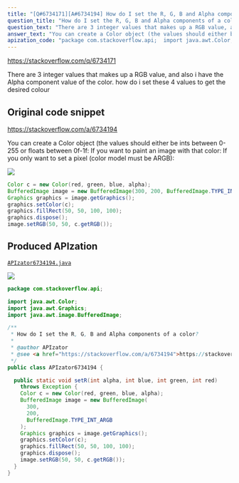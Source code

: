 ```yaml
---
title: "[Q#6734171][A#6734194] How do I set the R, G, B and Alpha components of a color?"
question_title: "How do I set the R, G, B and Alpha components of a color?"
question_text: "There are 3 integer values that makes up a RGB value, and also i have the Alpha component value of the color. how do i set these 4 values to get the desired colour"
answer_text: "You can create a Color object (the values should either be ints between 0-255 or floats between 0f-1f: If you want to paint an image with that color: If you only want to set a pixel (color model must be ARGB):"
apization_code: "package com.stackoverflow.api;  import java.awt.Color; import java.awt.Graphics; import java.awt.image.BufferedImage;  /**  * How do I set the R, G, B and Alpha components of a color?  *  * @author APIzator  * @see <a href=\"https://stackoverflow.com/a/6734194\">https://stackoverflow.com/a/6734194</a>  */ public class APIzator6734194 {    public static void setR(int alpha, int blue, int green, int red)     throws Exception {     Color c = new Color(red, green, blue, alpha);     BufferedImage image = new BufferedImage(       300,       200,       BufferedImage.TYPE_INT_ARGB     );     Graphics graphics = image.getGraphics();     graphics.setColor(c);     graphics.fillRect(50, 50, 100, 100);     graphics.dispose();     image.setRGB(50, 50, c.getRGB());   } }"
---
```


https://stackoverflow.com/q/6734171

There are 3 integer values that makes up a RGB value, and also i have the Alpha component value of the color. how do i set these 4 values to get the desired colour



## Original code snippet

https://stackoverflow.com/a/6734194

You can create a Color object (the values should either be ints between 0-255 or floats between 0f-1f:
If you want to paint an image with that color:
If you only want to set a pixel (color model must be ARGB):

<div class="code-logo"><img src="/stackoverflow.png" /></div>

```java
Color c = new Color(red, green, blue, alpha);
BufferedImage image = new BufferedImage(300, 200, BufferedImage.TYPE_INT_ARGB);
Graphics graphics = image.getGraphics(); 
graphics.setColor(c);
graphics.fillRect(50, 50, 100, 100);
graphics.dispose();
image.setRGB(50, 50, c.getRGB());
```

## Produced APIzation

[`APIzator6734194.java`](https://github.com/pasqualesalza/apization/raw/main/data/search/APIzator6734194.java)

<div class="code-logo"><img src="/apizator.png" /></div>

```java
package com.stackoverflow.api;

import java.awt.Color;
import java.awt.Graphics;
import java.awt.image.BufferedImage;

/**
 * How do I set the R, G, B and Alpha components of a color?
 *
 * @author APIzator
 * @see <a href="https://stackoverflow.com/a/6734194">https://stackoverflow.com/a/6734194</a>
 */
public class APIzator6734194 {

  public static void setR(int alpha, int blue, int green, int red)
    throws Exception {
    Color c = new Color(red, green, blue, alpha);
    BufferedImage image = new BufferedImage(
      300,
      200,
      BufferedImage.TYPE_INT_ARGB
    );
    Graphics graphics = image.getGraphics();
    graphics.setColor(c);
    graphics.fillRect(50, 50, 100, 100);
    graphics.dispose();
    image.setRGB(50, 50, c.getRGB());
  }
}

```